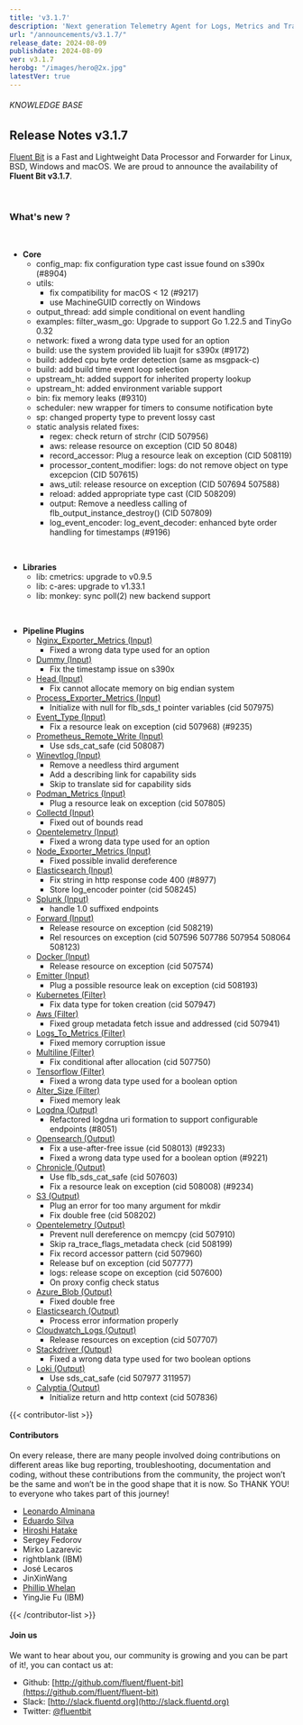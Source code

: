 ```yaml
---
title: 'v3.1.7'
description: 'Next generation Telemetry Agent for Logs, Metrics and Traces. '
url: "/announcements/v3.1.7/"
release_date: 2024-08-09
publishdate: 2024-08-09
ver: v3.1.7
herobg: "/images/hero@2x.jpg"
latestVer: true
---
```


###### KNOWLEDGE BASE

## Release Notes v3.1.7

[Fluent Bit](https://fluentbit.io) is a Fast and Lightweight Data Processor and Forwarder for Linux, BSD, Windows and macOS. We are proud to announce the availability of **Fluent Bit v3.1.7**.

<br>

### What's new ?

<br>

 - __Core__
   - config_map: fix configuration type cast issue found on s390x (#8904)
   - utils:
     - fix compatibility for macOS < 12 (#9217)
     - use MachineGUID correctly on Windows
   - output_thread: add simple conditional on event handling
   - examples: filter_wasm_go: Upgrade to support Go 1.22.5 and TinyGo 0.32
   - network: fixed a wrong data type used for an option
   - build: use the system provided lib luajit for s390x (#9172)
   - build: added cpu byte order detection (same as msgpack-c)
   - build: add build time event loop selection
   - upstream_ht: added support for inherited property lookup
   - upstream_ht: added environment variable support
   - bin: fix memory leaks (#9310)
   - scheduler: new wrapper for timers to consume notification byte
   - sp: changed property type to prevent lossy cast
   - static analysis related fixes:
     - regex: check return of strchr (CID 507956)
     - aws: release resource on exception (CID 50 8048)
     - record_accessor: Plug a resource leak on exception (CID 508119)
     - processor_content_modifier: logs: do not remove object on type excepcion (CID 507615)
     - aws_util: release resource on exception (CID 507694 507588)
     - reload: added appropriate type cast (CID 508209)
     - output: Remove a needless calling of flb_output_instance_destroy() (CID 507809)
     - log_event_encoder: log_event_decoder: enhanced byte order handling for timestamps (#9196)

<br>

 - __Libraries__
   - lib: cmetrics: upgrade to v0.9.5
   - lib: c-ares: upgrade to v1.33.1
   - lib: monkey: sync poll(2) new backend support

<br>

 - __Pipeline Plugins__
   - [Nginx_Exporter_Metrics (Input)](https://docs.fluentbit.io/manual/pipeline/inputs/nginx_exporter_metrics/)
      - Fixed a wrong data type used for an option
   - [Dummy (Input)](https://docs.fluentbit.io/manual/pipeline/inputs/dummy/)
      - Fix the timestamp issue on s390x
   - [Head (Input)](https://docs.fluentbit.io/manual/pipeline/inputs/head/)
      - Fix cannot allocate memory on big endian system
   - [Process_Exporter_Metrics (Input)](https://docs.fluentbit.io/manual/pipeline/inputs/process_exporter_metrics/)
      - Initialize with null for flb_sds_t pointer variables (cid 507975)
   - [Event_Type (Input)](https://docs.fluentbit.io/manual/pipeline/inputs/event_type/)
      - Fix a resource leak on exception (cid 507968) (#9235)
   - [Prometheus_Remote_Write (Input)](https://docs.fluentbit.io/manual/pipeline/inputs/prometheus_remote_write/)
      - Use sds_cat_safe (cid 508087)
   - [Winevtlog (Input)](https://docs.fluentbit.io/manual/pipeline/inputs/winevtlog/)
      - Remove a needless third argument
      - Add a describing link for capability sids
      - Skip to translate sid for capability sids
   - [Podman_Metrics (Input)](https://docs.fluentbit.io/manual/pipeline/inputs/podman_metrics/)
      - Plug a resource leak on exception (cid 507805)
   - [Collectd (Input)](https://docs.fluentbit.io/manual/pipeline/inputs/collectd/)
      - Fixed out of bounds read
   - [Opentelemetry (Input)](https://docs.fluentbit.io/manual/pipeline/inputs/opentelemetry/)
      - Fixed a wrong data type used for an option
   - [Node_Exporter_Metrics (Input)](https://docs.fluentbit.io/manual/pipeline/inputs/node_exporter_metrics/)
      - Fixed possible invalid dereference
   - [Elasticsearch (Input)](https://docs.fluentbit.io/manual/pipeline/inputs/elasticsearch/)
      - Fix string in http response code 400 (#8977)
      - Store log_encoder pointer (cid 508245)
   - [Splunk (Input)](https://docs.fluentbit.io/manual/pipeline/inputs/splunk/)
      - handle 1.0 suffixed endpoints
   - [Forward (Input)](https://docs.fluentbit.io/manual/pipeline/inputs/forward/)
      - Release resource on exception (cid 508219)
      - Rel resources on exception (cid 507596 507786 507954 508064 508123)
   - [Docker (Input)](https://docs.fluentbit.io/manual/pipeline/inputs/docker/)
      - Release resource on exception (cid 507574)
   - [Emitter (Input)](https://docs.fluentbit.io/manual/pipeline/inputs/emitter/)
      - Plug a possible resource leak on exception (cid 508193)
   - [Kubernetes (Filter)](https://docs.fluentbit.io/manual/pipeline/filters/kubernetes/)
      - Fix data type for token creation (cid 507947)
   - [Aws (Filter)](https://docs.fluentbit.io/manual/pipeline/filters/aws/)
      - Fixed group metadata fetch issue and addressed (cid 507941)
   - [Logs_To_Metrics (Filter)](https://docs.fluentbit.io/manual/pipeline/filters/logs_to_metrics/)
      - Fixed memory corruption issue
   - [Multiline (Filter)](https://docs.fluentbit.io/manual/pipeline/filters/multiline/)
      - Fix conditional after allocation (cid 507750)
   - [Tensorflow (Filter)](https://docs.fluentbit.io/manual/pipeline/filters/tensorflow/)
      - Fixed a wrong data type used for a boolean option
   - [Alter_Size (Filter)](https://docs.fluentbit.io/manual/pipeline/filters/alter_size/)
      - Fixed memory leak
   - [Logdna (Output)](https://docs.fluentbit.io/manual/pipeline/outputs/logdna/)
      - Refactored logdna uri formation to support configurable endpoints (#8051)
   - [Opensearch (Output)](https://docs.fluentbit.io/manual/pipeline/outputs/opensearch/)
      - Fix a use-after-free issue (cid 508013) (#9233)
      - Fixed a wrong data type used for a boolean option (#9221)
   - [Chronicle (Output)](https://docs.fluentbit.io/manual/pipeline/outputs/chronicle/)
      - Use flb_sds_cat_safe (cid 507603)
      - Fix a resource leak on exception (cid 508008) (#9234)
   - [S3 (Output)](https://docs.fluentbit.io/manual/pipeline/outputs/s3/)
      - Plug an error for too many argument for mkdir
      - Fix double free (cid 508202)
   - [Opentelemetry (Output)](https://docs.fluentbit.io/manual/pipeline/outputs/opentelemetry/)
      - Prevent null dereference on memcpy (cid 507910)
      - Skip ra_trace_flags_metadata check (cid 508199)
      - Fix record accessor pattern (cid 507960)
      - Release buf on exception (cid 507777)
      - logs: release scope on exception (cid 507600)
      - On proxy config check status
   - [Azure_Blob (Output)](https://docs.fluentbit.io/manual/pipeline/outputs/azure_blob/)
      - Fixed double free
   - [Elasticsearch (Output)](https://docs.fluentbit.io/manual/pipeline/outputs/elasticsearch/)
      - Process error information properly
   - [Cloudwatch_Logs (Output)](https://docs.fluentbit.io/manual/pipeline/outputs/cloudwatch_logs/)
      - Release resources on exception (cid 507707)
   - [Stackdriver (Output)](https://docs.fluentbit.io/manual/pipeline/outputs/stackdriver/)
      - Fixed a wrong data type used for two boolean options
   - [Loki (Output)](https://docs.fluentbit.io/manual/pipeline/outputs/loki/)
      - Use sds_cat_safe (cid 507977 311957)
   - [Calyptia (Output)](https://docs.fluentbit.io/manual/pipeline/outputs/calyptia/)
      - Initialize return and http context (cid 507836)

{{< contributor-list >}}

#### Contributors

On every release, there are many people involved doing contributions on different areas like bug reporting, troubleshooting, documentation and coding, without these contributions from the community, the project won’t be the same and won’t be in the good shape that it is now. So THANK YOU! to everyone who takes part of this journey!

- [Leonardo Alminana](https://github.com/leonardo-albertovich)
- [Eduardo Silva](https://github.com/edsiper)
- [Hiroshi Hatake](https://github.com/cosmo0920)
- Sergey Fedorov
- Mirko Lazarevic
- rightblank (IBM)
- José Lecaros
- JinXinWang
- [Phillip Whelan](https://github.com/pwhelan)
- YingJie Fu (IBM)

{{< /contributor-list >}}

#### Join us

We want to hear about you, our community is growing and you can be part of it!, you can contact us at:

* Github: [http://github.com/fluent/fluent-bit](https://github.com/fluent/fluent-bit)
* Slack: [http://slack.fluentd.org](http://slack.fluentd.org)
* Twitter: [@fluentbit](https://twitter.com/fluentbit)
